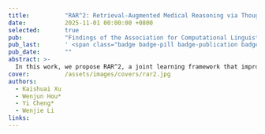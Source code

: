 ```yaml
---
title:          "RAR^2: Retrieval-Augmented Medical Reasoning via Thought-Driven Retrieval"
date:           2025-11-01 00:00:00 +0800
selected:       true
pub:            "Findings of the Association for Computational Linguistics: EMNLP 2025"
pub_last:       ' <span class="badge badge-pill badge-publication badge-warning">Findings</span>'
pub_date:       ""
abstract: >-
  In this work, we propose RAR^2, a joint learning framework that improves both Reasoning-Augmented Retrieval and Retrieval-Augmented Reasoning. Moreover, we design two test-time scaling strategies to explore the boundaries of our framework.
cover:          /assets/images/covers/rar2.jpg
authors:
  - Kaishuai Xu
  - Wenjun Hou*
  - Yi Cheng*
  - Wenjie Li
links:
---
```

